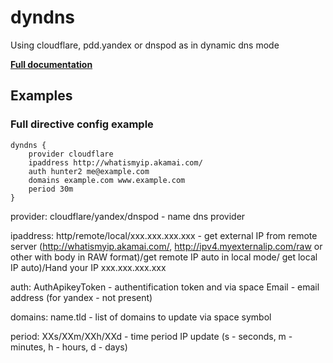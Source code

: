 # dyndns

Using cloudflare, pdd.yandex or dnspod as in dynamic dns mode

**[Full documentation](https://github.com/linkonoid/caddy-dyndns/blob/master/README.md)**

## Examples

### Full directive config example

``` caddyfile
dyndns {
    provider cloudflare     
    ipaddress http://whatismyip.akamai.com/
    auth hunter2 me@example.com
    domains example.com www.example.com
    period 30m
}
```

provider: cloudflare/yandex/dnspod - name dns provider

ipaddress: http/remote/local/xxx.xxx.xxx.xxx - get external IP from remote server (<http://whatismyip.akamai.com/>,
<http://ipv4.myexternalip.com/raw> or other with body in RAW format)/get remote IP auto in local mode/ get local IP
auto)/Hand your IP xxx.xxx.xxx.xxx

auth: AuthApikeyToken - authentification token and via space Email - email address (for yandex - not present)

domains: name.tld - list of domains to update via space symbol

period: XXs/XXm/XXh/XXd - time period IP update (s - seconds, m - minutes, h - hours, d - days)

